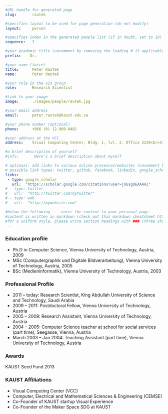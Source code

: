 ```yaml
---
#URL handle for generated page
slug:       rautek

#specifies layout to be used for page generation (do not modify)
layout: 	person

#specifies index in the generated people list (if in doubt, set to 10)
sequence:	2

#your academic title (uncomment by removing the leading # if applicable)
prefix:    Dr.

#your name (twice)
title:		Peter Rautek
name:       Peter Rautek

#your role in the vis group
role:       Research Scientist

#link to your image
image:      ./images/people/rautek.jpg

#your email address
email:      peter.rautek@kaust.edu.sa

#your phone number (optional)
phone:      +966 (0) 12-808-0481

#your address at the VCC
address:    Visual Computing Center, Bldg. 1, lvl. 2, Office 2220<br>4700 King Abdullah University of Science and Technology<br>Thuwal 23955-6900, Saudi Arabia

#a brief description of yourself
#info:       Here's a brief description about myself

# optional: add links to various online presences/websites (uncomment by removing the leading # if applicable)
# possible link types: twitter, github, facebook, linkedin, google_scholar, google_plus, instagram, skype, youtube, vimeo, flickr, web (use the latter for all other link types)
links:
 - type: google_scholar
   url:  "https://scholar.google.com/citations?user=jU6sgUEAAAAJ"
# - type: twitter
#   url:  "http://twitter.com/mytwitter"
# - type: web
#   url:  "http://mywebsite.com"

#below the following --- enter the content to your personal page
#content is written in markdown (check out this markdown cheatsheet https://github.com/adam-p/markdown-here/wiki/Markdown-Cheatsheet)
#for a uniform style, please write section headings with ### (three sharps)
---
```

### Education profile
* Ph.D in Computer Science, Vienna University of Technology, Austria, 2009
* MSc (Computergraphik und Digitale Bildverarbeitung), Vienna University of Technology, Austria, 2005 
* BSc (Medieninformatik), Vienna University of Technology, Austria, 2003

### Professional Profile
* 2011 – today: Research Scientist, King Abdullah University of Science and Technology, Saudi Arabia
* 2009 – 2011: Postdoctoral Fellow, Vienna University of Technology, Austria
* 2005 – 2009: Research Assistant, Vienna University of Technology, Austria
* 2004 – 2005: Computer Science teacher at school for social services (part time), Seegasse, Vienna, Austria
* March 2003 – Jan 2004: Teaching Assistant (part time), Vienna University of Technology, Austria

### Awards
​KAUST Seed Fund 2013

### KAUST Affiliations
* Visual Computing Center (VCC)
* Computer, Electrical and Mathematical Sciences & Engineering (CEMSE)
* Co-Founder of KAUST startup Visual Experience
* Co-Founder of the Maker Space SDG​ at KAUST